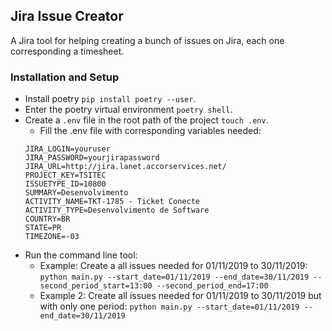 ## Jira Issue Creator
  A Jira tool for helping creating a bunch of issues on Jira, each one corresponding a timesheet.

### Installation and Setup
  * Install poetry `pip install poetry --user`.
  * Enter the poetry virtual environment `poetry shell`.
  * Create a `.env` file in the root path of the project `touch .env`.
     * Fill the .env file with corresponding variables needed:
      ```
      JIRA_LOGIN=youruser
      JIRA_PASSWORD=yourjirapassword
      JIRA_URL=http://jira.lanet.accorservices.net/
      PROJECT_KEY=TSITEC
      ISSUETYPE_ID=10800
      SUMMARY=Desenvolvimento
      ACTIVITY_NAME=TKT-1785 - Ticket Conecte
      ACTIVITY_TYPE=Desenvolvimento de Software
      COUNTRY=BR
      STATE=PR
      TIMEZONE=-03
      ```
  * Run the command line tool:
    * Example: Create a all issues needed for 01/11/2019 to 30/11/2019:
     `python main.py --start_date=01/11/2019 --end_date=30/11/2019 --second_period_start=13:00 --second_period_end=17:00`
    * Example 2: Create all issues needed for 01/11/2019 to 30/11/2019 but with only one period:
    `python main.py --start_date=01/11/2019 --end_date=30/11/2019`
